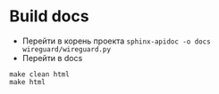 # Build docs
* Перейти в корень проекта
`sphinx-apidoc -o docs wireguard/wireguard.py`
* Перейти в docs
```
make clean html
make html
```